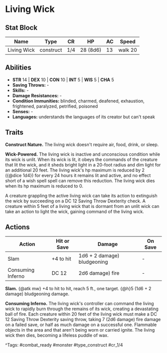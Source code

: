 # Living Wick

## Stat Block

| Name | Type | CR | HP | AC | Speed |
|------|------|----|----|----|-------|
| Living Wick | construct | 1/4 | 28 (8d6) | 13 | walk 20 |

## Abilities

- **STR** 14 | **DEX** 10 | **CON** 10 | **INT** 5 | **WIS** 5 | **CHA** 5
- **Saving Throws:** -  
- **Skills:** -  
- **Damage Resistances:** -  
- **Condition Immunities:** blinded, charmed, deafened, exhaustion, frightened, paralyzed, petrified, poisoned  
- **Senses:** -  
- **Languages:** understands the languages of its creator but can't speak

## Traits

**Construct Nature.** The living wick doesn't require air, food, drink, or sleep.

**Wick-Powered.** The living wick is inactive and unconscious condition while its wick is unlit. When its wick is lit, it obeys the commands of the creature that lit the wick, and it sheds bright light in a 20-foot radius and dim light for an additional 20 feet. The living wick's hp maximum is reduced by 2 ({@dice 1d4}) for every 24 hours it remains lit and active, and no effect short of a wish spell spell can remove this reduction. The living wick dies when its hp maximum is reduced to 0.

A creature grappling the active living wick can take its action to extinguish the wick by succeeding on a DC 12 Saving Throw Dexterity check. A creature within 5 feet of a living wick that is dormant from an unlit wick can take an action to light the wick, gaining command of the living wick.


## Actions

| Action | Hit or Save | Damage | On Save |
|--------|--------------|--------|----------|
| Slam | +4 to hit | 1d6 + 2 damage) bludgeoning | - |
| Consuming Inferno | DC 12 | 2d6 damage) fire | - |

**Slam.** {@atk mw} +4 to hit to hit, reach 5 ft., one target. {@h}5 (1d6 + 2 damage) bludgeoning damage.

**Consuming Inferno.** The living wick's controller can command the living wick to rapidly burn through the remains of its wick, creating a devastating ball of fire. Each creature within 20 feet of the living wick must make a DC 12 Saving Throw Dexterity saving throw, taking 7 (2d6 damage) fire damage on a failed save, or half as much damage on a successful one. Flammable objects in the area and that aren't being worn or carried ignite. The living wick then dies, becoming a lifeless puddle of wax.


^Tags: #combat_ready #monster #type_construct #cr_1/4